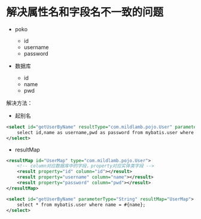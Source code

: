 # 解决属性名和字段名不一致的问题
- poko
  - id
  - username
  - password

- 数据库
  - id
  - name
  - pwd

解决方法：
- 起别名
```xml
<select id="getUserByName" resultType="com.mildlamb.pojo.User" parameterType="String">
    select id,name as username,pwd as password from mybatis.user where name = #{name};
</select>
```
- resultMap
```xml
<resultMap id="UserMap" type="com.mildlamb.pojo.User">
    <!-- column对应数据库中的字段，property对应实体类字段 -->
    <result property="id" column="id"></result>
    <result property="username" column="name"></result>
    <result property="password" column="pwd"></result>
</resultMap>

<select id="getUserByName" parameterType="String" resultMap="UserMap">
    select * from mybatis.user where name = #{name};
</select>
```
